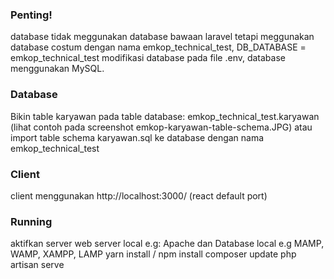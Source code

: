 ### Penting!
database tidak meggunakan database bawaan laravel tetapi meggunakan database costum dengan nama emkop_technical_test, DB_DATABASE = emkop_technical_test modifikasi database pada file .env, database menggunakan MySQL.

### Database
Bikin table karyawan pada table database: emkop_technical_test.karyawan (lihat contoh pada screenshot emkop-karyawan-table-schema.JPG) atau import table schema karyawan.sql ke database dengan nama emkop_technical_test

### Client
client menggunakan http://localhost:3000/ (react default port)

### Running
aktifkan server web server local e.g: Apache dan Database local e.g MAMP, WAMP, XAMPP, LAMP
yarn install / npm install
composer update 
php artisan serve
